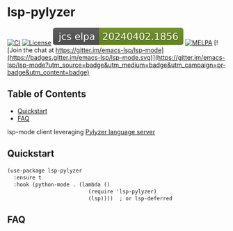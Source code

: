 # lsp-pylyzer

[![CI](https://github.com/emacs-lsp/lsp-pylyzer/actions/workflows/test.yml/badge.svg)](https://github.com/emacs-lsp/lsp-pylyzer/actions/workflows/test.yml)
[![License](http://img.shields.io/:License-GPL3-blue.svg)](License)
[![JCS-ELPA](https://raw.githubusercontent.com/jcs-emacs/badges/master/elpa/v/lsp-pylyzer.svg)](https://jcs-emacs.github.io/jcs-elpa/#/lsp-pylyzer)
[![MELPA](https://melpa.org/packages/lsp-pylyzer-badge.svg)](https://melpa.org/#/lsp-pylyzer)
[![Join the chat at https://gitter.im/emacs-lsp/lsp-mode](https://badges.gitter.im/emacs-lsp/lsp-mode.svg)](https://gitter.im/emacs-lsp/lsp-mode?utm_source=badge&utm_medium=badge&utm_campaign=pr-badge&utm_content=badge)

<!-- markdown-toc start - Don't edit this section. Run M-x markdown-toc-refresh-toc -->

## Table of Contents

- [Quickstart](#quickstart)
- [FAQ](#faq)

<!-- markdown-toc end -->

lsp-mode client leveraging [Pylyzer language server](https://github.com/mtshiba/pylyzer)

## Quickstart

```emacs-lisp
(use-package lsp-pylyzer
  :ensure t
  :hook (python-mode . (lambda ()
                          (require 'lsp-pylyzer)
                          (lsp))))  ; or lsp-deferred
```

## FAQ
